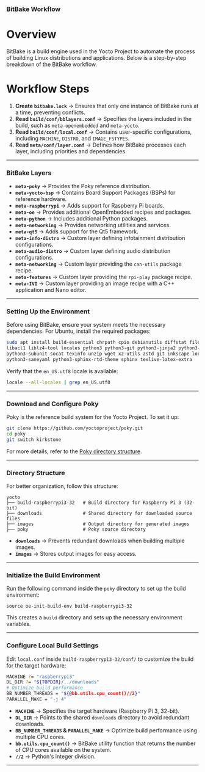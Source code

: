 ### BitBake Workflow
# Overview
BitBake is a build engine used in the Yocto Project to automate the process of building Linux distributions and applications. Below is a step-by-step breakdown of the BitBake workflow.
# Workflow Steps
1. **Create `bitbake.lock`** → Ensures that only one instance of BitBake runs at a time, preventing conflicts.  
2. **Read `build/conf/bblayers.conf`** → Specifies the layers included in the build, such as `meta-openembedded` and `meta-yocto`.  
3. **Read `build/conf/local.conf`** → Contains user-specific configurations, including `MACHINE`, `DISTRO`, and `IMAGE_FSTYPES`.  
4. **Read `meta/conf/layer.conf`** → Defines how BitBake processes each layer, including priorities and dependencies.  

---

### BitBake Layers
- **`meta-poky`** → Provides the Poky reference distribution.  
- **`meta-yocto-bsp`** → Contains Board Support Packages (BSPs) for reference hardware.  
- **`meta-raspberrypi`** → Adds support for Raspberry Pi boards.  
- **`meta-oe`** → Provides additional OpenEmbedded recipes and packages.  
- **`meta-python`** → Includes additional Python packages.  
- **`meta-networking`** → Provides networking utilities and services.  
- **`meta-qt5`** → Adds support for the Qt5 framework.  
- **`meta-info-distro`** → Custom layer defining infotainment distribution configurations.  
- **`meta-audio-distro`** → Custom layer defining audio distribution configurations.  
- **`meta-networking`** → Custom layer providing the `can-utils` package recipe.  
- **`meta-features`** → Custom layer providing the `rpi-play` package recipe.  
- **`meta-IVI`** → Custom layer providing an image recipe with a C++ application and Nano editor.  

---

### Setting Up the Environment  
Before using BitBake, ensure your system meets the necessary dependencies. For Ubuntu, install the required packages:  
```bash
sudo apt install build-essential chrpath cpio debianutils diffstat file gawk gcc git iputils-ping \
libacl1 liblz4-tool locales python3 python3-git python3-jinja2 python3-pexpect python3-pip \
python3-subunit socat texinfo unzip wget xz-utils zstd git inkscape locales make \
python3-saneyaml python3-sphinx-rtd-theme sphinx texlive-latex-extra
```  
Verify that the `en_US.utf8` locale is available:  
```bash
locale --all-locales | grep en_US.utf8
```  

---

### Download and Configure Poky  
Poky is the reference build system for the Yocto Project. To set it up:  
```bash
git clone https://github.com/yoctoproject/poky.git
cd poky
git switch kirkstone
```  
For more details, refer to the [Poky directory structure](https://docs.yoctoproject.org/4.0.25/ref-manual/structure.html#source-directory-structure).  

---

### Directory Structure  
For better organization, follow this structure:  
```
yocto
├── build-raspberrypi3-32   # Build directory for Raspberry Pi 3 (32-bit)
├── downloads               # Shared directory for downloaded source files
├── images                  # Output directory for generated images
├── poky                    # Poky source directory
```
- **`downloads`** → Prevents redundant downloads when building multiple images.  
- **`images`** → Stores output images for easy access.  

---

### Initialize the Build Environment  
Run the following command inside the `poky` directory to set up the build environment:  
```
source oe-init-build-env build-raspberrypi3-32
```
This creates a `build` directory and sets up the necessary environment variables.  

---

### Configure Local Build Settings  
Edit `local.conf` inside `build-raspberrypi3-32/conf/` to customize the build for the target hardware:  
```bash
MACHINE ?= "raspberrypi3"
DL_DIR ?= "${TOPDIR}/../downloads"
# Optimize build performance
BB_NUMBER_THREADS = "${@bb.utils.cpu_count()//2}"
PARALLEL_MAKE = "-j 4"
```
- **`MACHINE`** → Specifies the target hardware (Raspberry Pi 3, 32-bit).  
- **`DL_DIR`** → Points to the shared `downloads` directory to avoid redundant downloads.  
- **`BB_NUMBER_THREADS` & `PARALLEL_MAKE`** → Optimize build performance using multiple CPU cores.  
- **`bb.utils.cpu_count()`** → BitBake utility function that returns the number of CPU cores available on the system.  
- **`//2`** → Python's integer division.  

---
